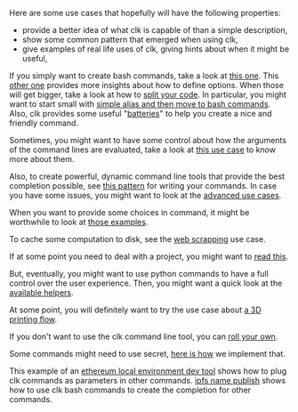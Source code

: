 Here are some use cases that hopefully will have the following properties:

-   provide a better idea of what clk is capable of than a simple description,
-   show some common pattern that emerged when using clk,
-   give examples of real life uses of clk, giving hints about when it might be useful,

If you simply want to create bash commands, take a look at [this one](bash_command.md). This [other one](bash_command_use_option.md) provides more insights about how to define options. When those will get bigger, take a look at how to [split your code](bash_command_import.md). In particular, you might want to start small with [simple alias and then move to bash commands](bash_command_from_alias.md). Also, clk provides some useful "[batteries](bash_command_built_in_lib.md)" to help you create a nice and friendly command.

Sometimes, you might want to have some control about how the arguments of the command lines are evaluated, take a look at [this use case](controlling_a_server_using_an_environment_variable.md) to know more about them.

Also, to create powerful, dynamic command line tools that provide the best completion possible, see [this pattern](dynamic_parameters_and_exposed_class.md) for writing your commands. In case you have some issues, you might want to look at the [advanced use cases](dynamic_parameters_advanced_use_cases.md).

When you want to provide some choices in command, it might be worthwhile to look at [those examples](choices.md).

To cache some computation to disk, see the [web scrapping](scrapping_the_web.md) use case.

If at some point you need to deal with a project, you might want to [read this](using_a_project.md).

But, eventually, you might want to use python commands to have a full control over the user experience. Then, you might want a quick look at the [available helpers](lib.md).

At some point, you will definitely want to try the use case about [a 3D printing flow](3D_printing_flow.md).

If you don't want to use the clk command line tool, you can [roll your own](rolling_your_own.md).

Some commands might need to use secret, [here is how](dealing_with_secrets.md) we implement that.

This example of an [ethereum local environment dev tool](ethereum_local_environment_dev_tool.md) shows how to plug clk commands as parameters in other commands. [ipfs name publish](ipfs_name_publish.md) shows how to use clk bash commands to create the completion for other commands.
